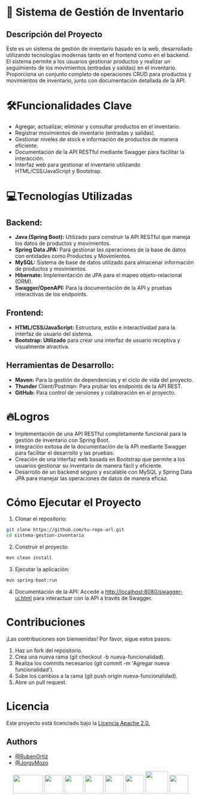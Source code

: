 # 🚀 Sistema de Gestión de Inventario
## Descripción del Proyecto
Este es un sistema de gestión de inventario basado en la web, desarrollado utilizando tecnologías modernas tanto en el frontend como en el backend. El sistema permite a los usuarios gestionar productos y realizar un seguimiento de los movimientos (entradas y salidas) en el inventario. Proporciona un conjunto completo de operaciones CRUD para productos y movimientos de inventario, junto con documentación detallada de la API.

# 🛠️Funcionalidades Clave
- Agregar, actualizar, eliminar y consultar productos en el inventario.
- Registrar movimientos de inventario (entradas y salidas).
- Gestionar niveles de stock e información de productos de manera eficiente.
- Documentación de la API RESTful mediante Swagger para facilitar la interacción.
- Interfaz web para gestionar el inventario utilizando HTML/CSS/JavaScript y Bootstrap.

# 💻Tecnologías Utilizadas
## Backend:
- **Java (Spring Boot):** Utilizado para construir la API RESTful que maneja los datos de productos y movimientos.
- **Spring Data JPA:** Para gestionar las operaciones de la base de datos con entidades como Productos y Movimientos.
- **MySQL:** Sistema de base de datos utilizado para almacenar información de productos y movimientos.
- **Hibernate:** Implementación de JPA para el mapeo objeto-relacional (ORM).
- **Swagger/OpenAPI:** Para la documentación de la API y pruebas interactivas de los endpoints.
## Frontend:
- **HTML/CSS/JavaScript:** Estructura, estilo e interactividad para la interfaz de usuario del sistema.
- **Bootstrap: Utilizado** para crear una interfaz de usuario receptiva y visualmente atractiva.
## Herramientas de Desarrollo:
- **Maven:** Para la gestión de dependencias y el ciclo de vida del proyecto.
- **Thunder** Client/Postman: Para probar los endpoints de la API REST.
- **GitHub:** Para control de versiones y colaboración en el proyecto.
# 🔥Logros
- Implementación de una API RESTful completamente funcional para la gestión de inventario con Spring Boot.
- Integración exitosa de la documentación de la API mediante Swagger para facilitar el desarrollo y las pruebas.
- Creación de una interfaz web basada en Bootstrap que permite a los usuarios gestionar su inventario de manera fácil y eficiente.
- Desarrollo de un backend seguro y escalable con MySQL y Spring Data JPA para manejar las operaciones de datos de manera eficaz.

# Cómo Ejecutar el Proyecto

1. Clonar el repositorio:

```bash
git clone https://github.com/tu-repo-url.git
cd sistema-gestion-inventario
```
2. Construir el proyecto:

```bash
mvn clean install
```
3. Ejecutar la aplicación:
```bash
mvn spring-boot:run
```
4. Documentación de la API: Accede a [http://localhost:8080/swagger-ui.html](https://app.swaggerhub.com/apis-docs/RUBENORTIZDB9/Gestion_Inventario/1.0.0) para interactuar con la API a través de Swagger.

# Contribuciones
¡Las contribuciones son bienvenidas! Por favor, sigue estos pasos:

1. Haz un fork del repositorio.
2. Crea una nueva rama (git checkout -b nueva-funcionalidad).
3. Realiza los commits necesarios (git commit -m 'Agregar nueva funcionalidad').
4. Sube los cambios a la rama (git push origin nueva-funcionalidad).
5. Abre un pull request.

# Licencia
Este proyecto está licenciado bajo la [Licencia Apache 2.0.](https://www.apache.org/licenses/LICENSE-2.0.html)

## Authors

- [@RubenOrtiz](https://github.com/xXStormIceXx)
- [@JorgyMozo](https://github.com/jorgy2910JD)
<p align="center">
  <img src="https://www.armadilloamarillo.com/wp-content/uploads/spring-boot-ok.png" width="80" height="50">
  <img src="https://upload.wikimedia.org/wikipedia/commons/a/ab/Swagger-logo.png" width="50" height="50">
  <img src="https://upload.wikimedia.org/wikipedia/commons/thumb/3/38/HTML5_Badge.svg/2048px-HTML5_Badge.svg.png" width="50" height="50">
  <img src="https://upload.wikimedia.org/wikipedia/commons/thumb/6/62/CSS3_logo.svg/800px-CSS3_logo.svg.png" width="50" height="50">
  <img src="https://static.vecteezy.com/system/resources/previews/027/127/463/non_2x/javascript-logo-javascript-icon-transparent-free-png.png" width="50" height="50">
  <img src="https://victorroblesweb.es/wp-content/uploads/2018/04/git.png" width="50" height="50">
  <img src="https://cdn.icon-icons.com/icons2/2415/PNG/512/mysql_original_wordmark_logo_icon_146417.png" width="60" height="60">
   <img src="https://cdn.icon-icons.com/icons2/2415/PNG/512/java_original_wordmark_logo_icon_146459.png" width="50" height="50">
</p>
